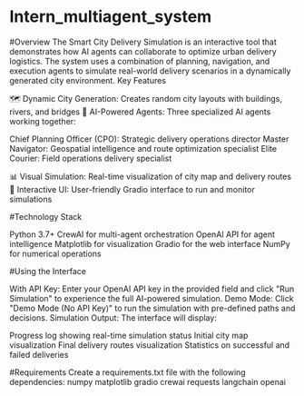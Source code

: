 # Intern_multiagent_system
#Overview
The Smart City Delivery Simulation is an interactive tool that demonstrates how AI agents can collaborate to optimize urban delivery logistics. The system uses a combination of planning, navigation, and execution agents to simulate real-world delivery scenarios in a dynamically generated city environment.
Key Features

🗺️ Dynamic City Generation: Creates random city layouts with buildings, rivers, and bridges
🤖 AI-Powered Agents: Three specialized AI agents working together:

Chief Planning Officer (CPO): Strategic delivery operations director
Master Navigator: Geospatial intelligence and route optimization specialist
Elite Courier: Field operations delivery specialist


📊 Visual Simulation: Real-time visualization of city map and delivery routes
🚀 Interactive UI: User-friendly Gradio interface to run and monitor simulations

#Technology Stack

Python 3.7+
CrewAI for multi-agent orchestration
OpenAI API for agent intelligence
Matplotlib for visualization
Gradio for the web interface
NumPy for numerical operations


#Using the Interface

With API Key: Enter your OpenAI API key in the provided field and click "Run Simulation" to experience the full AI-powered simulation.
Demo Mode: Click "Demo Mode (No API Key)" to run the simulation with pre-defined paths and decisions.
Simulation Output: The interface will display:

Progress log showing real-time simulation status
Initial city map visualization
Final delivery routes visualization
Statistics on successful and failed deliveries



#Requirements
Create a requirements.txt file with the following dependencies:
numpy
matplotlib
gradio
crewai
requests
langchain
openai
